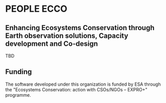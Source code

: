# PEOPLE ECCO

## Enhancing Ecosystems Conservation through Earth observation solutions, Capacity development and Co-design

TBD

## Funding

The software developed under this organization is funded by ESA through the "Ecosystems Conservation: action with CSOs/NGOs – EXPRO+" programme.
